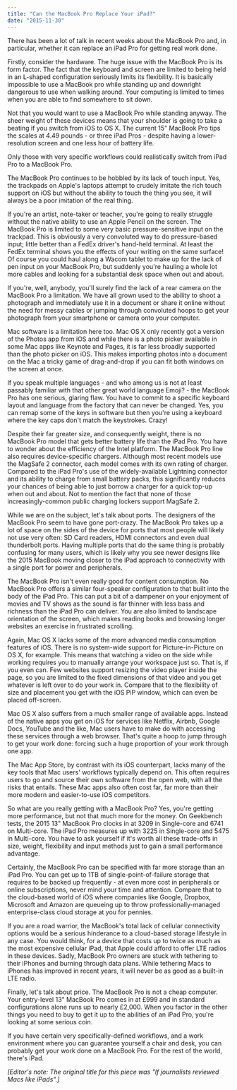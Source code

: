 ```yaml
---
title: "Can the MacBook Pro Replace Your iPad?"
date: "2015-11-30"
---
```


There has been a lot of talk in recent weeks about the MacBook Pro and, in particular, whether it can replace an iPad Pro for getting real work done.

Firstly, consider the hardware. The huge issue with the MacBook Pro is its form factor. The fact that the keyboard and screen are limited to being held in an L-shaped configuration seriously limits its flexibility. It is basically impossible to use a MacBook pro while standing up and downright dangerous to use when walking around. Your computing is limited to times when you are able to find somewhere to sit down.

Not that you would want to use a MacBook Pro while standing anyway. The sheer weight of these devices means that your shoulder is going to take a beating if you switch from iOS to OS X. The current 15" MacBook Pro tips the scales at 4.49 pounds - or three iPad Pros - despite having a lower-resolution screen and one less hour of battery life.

Only those with very specific workflows could realistically switch from iPad Pro to a MacBook Pro.

The MacBook Pro continues to be hobbled by its lack of touch input. Yes, the trackpads on Apple's laptops attempt to crudely imitate the rich touch support on iOS but without the ability to touch the thing you see, it will always be a poor imitation of the real thing.

If you're an artist, note-taker or teacher, you're going to really struggle without the native ability to use an Apple Pencil on the screen. The MacBook Pro is limited to some very basic pressure-sensitive input on the trackpad. This is obviously a very convoluted way to do pressure-based input; little better than a FedEx driver's hand-held terminal. At least the FedEx terminal shows you the effects of your writing on the same surface! Of course you could haul along a Wacom tablet to make up for the lack of pen input on your MacBook Pro, but suddenly you're hauling a whole lot more cables and looking for a substantial desk space when out and about.

If you're, well, anybody, you'll surely find the lack of a rear camera on the MacBook Pro a limitation. We have all grown used to the ability to shoot a photograph and immediately use it in a document or share it online without the need for messy cables or jumping through convoluted hoops to get your photograph from your smartphone or camera onto your computer.

Mac software is a limitation here too. Mac OS X only recently got a version of the Photos app from iOS and while there is a photo picker available in some Mac apps like Keynote and Pages, it is far less broadly supported than the photo picker on iOS. This makes importing photos into a document on the Mac a tricky game of drag-and-drop if you can fit both windows on the screen at once.

If you speak multiple languages - and who among us is not at least passably familiar with that other great world language Emoji? - the MacBook Pro has one serious, glaring flaw. You have to commit to a specific keyboard layout and language from the factory that can never be changed. Yes, you can remap some of the keys in software but then you're using a keyboard where the key caps don't match the keystrokes. Crazy!

Despite their far greater size, and consequently weight, there is no MacBook Pro model that gets better battery life than the iPad Pro. You have to wonder about the efficiency of the Intel platform. The MacBook Pro line also requires device-specific chargers. Although most recent models use the MagSafe 2 connector, each model comes with its own rating of charger. Compared to the iPad Pro's use of the widely-available Lightning connector and its ability to charge from small battery packs, this significantly reduces your chances of being able to just borrow a charger for a quick top-up when out and about. Not to mention the fact that none of those increasingly-common public charging lockers support MagSafe 2.

While we are on the subject, let's talk about ports. The designers of the MacBook Pro seem to have gone port-crazy. The MacBook Pro takes up a lot of space on the sides of the device for ports that most people will likely not use very often: SD Card readers, HDMI connectors and even dual thunderbolt ports. Having multiple ports that do the same thing is probably confusing for many users, which is likely why you see newer designs like the 2015 MacBook moving closer to the iPad approach to connectivity with a single port for power and peripherals.

The MacBook Pro isn't even really good for content consumption. No MacBook Pro offers a similar four-speaker configuration to that built into the body of the iPad Pro. This can put a bit of a dampener on your enjoyment of movies and TV shows as the sound is far thinner with less bass and richness than the iPad Pro can deliver. You are also limited to landscape orientation of the screen, which makes reading books and browsing longer websites an exercise in frustrated scrolling.

Again, Mac OS X lacks some of the more advanced media consumption features of iOS. There is no system-wide support for Picture-in-Picture on OS X, for example. This means that watching a video on the side while working requires you to manually arrange your workspace just so. That is, if you even can. Few websites support resizing the video player inside the page, so you are limited to the fixed dimensions of that video and you get whatever is left over to do your work in. Compare that to the flexibility of size and placement you get with the iOS PiP window, which can even be placed off-screen.

Mac OS X also suffers from a much smaller range of available apps. Instead of the native apps you get on iOS for services like Netflix, Airbnb, Google Docs, YouTube and the like, Mac users have to make do with accessing these services through a web browser. That's quite a hoop to jump through to get your work done: forcing such a huge proportion of your work through one app.

The Mac App Store, by contrast with its iOS counterpart, lacks many of the key tools that Mac users' workflows typically depend on. This often requires users to go and source their own software from the open web, with all the risks that entails. These Mac apps also often cost far, far more than their more modern and easier-to-use iOS competitors.

So what are you really getting with a MacBook Pro? Yes, you're getting more performance, but not that much more for the money. On Geekbench tests, the 2015 13" MacBook Pro clocks in at 3209 in Single-core and 6741 on Multi-core. The iPad Pro measures up with 3225 in Single-core and 5475 in Multi-core. You have to ask yourself if it's worth all these trade-offs in size, weight, flexibility and input methods just to gain a small performance advantage.

Certainly, the MacBook Pro can be specified with far more storage than an iPad Pro. You can get up to 1TB of single-point-of-failure storage that requires to be backed up frequently - at even more cost in peripherals or online subscriptions, never mind your time and attention. Compare that to the cloud-based world of iOS where companies like Google, Dropbox, Microsoft and Amazon are queueing up to throw professionally-managed enterprise-class cloud storage at you for pennies.

If you are a road warrior, the MacBook's total lack of cellular connectivity options would be a serious hinderance to a cloud-based storage lifestyle in any case. You would think, for a device that costs up to twice as much as the most expensive cellular iPad, that Apple could afford to offer LTE radios in these devices. Sadly, MacBook Pro owners are stuck with tethering to their iPhones and burning through data plans. While tethering Macs to iPhones has improved in recent years, it will never be as good as a built-in LTE radio.

Finally, let's talk about price. The MacBook Pro is not a cheap computer. Your entry-level 13" MacBook Pro comes in at £999 and in standard configurations alone runs up to nearly £2,000. When you factor in the other things you need to buy to get it up to the abilities of an iPad Pro, you're looking at some serious coin.

If you have certain very specifically-defined workflows, and a work environment where you can guarantee yourself a chair and desk, you can probably get your work done on a MacBook Pro. For the rest of the world, there's iPad.

_\[Editor's note: The original title for this piece was "If journalists reviewed Macs like iPads".\]_
